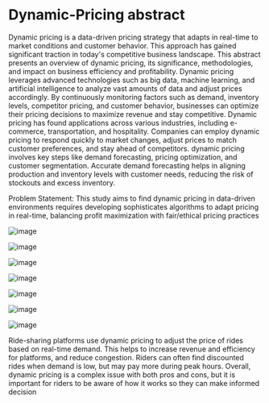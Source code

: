 # Dynamic-Pricing abstract
Dynamic pricing is a data-driven pricing strategy that adapts in real-time to market conditions and customer behavior. This approach has gained significant traction in today's competitive business landscape. This abstract presents an overview of dynamic pricing, its significance, methodologies, and impact on business efficiency and profitability. Dynamic pricing leverages advanced technologies such as big data, machine learning, and artificial intelligence to analyze vast amounts of data and adjust prices accordingly. By continuously monitoring factors such as demand, inventory levels, competitor pricing, and customer behavior, businesses can optimize their pricing decisions to maximize revenue and stay competitive. Dynamic pricing has found applications across various industries, including e-commerce, transportation, and hospitality. Companies can employ dynamic pricing to respond quickly to market changes, adjust prices to match customer preferences, and stay ahead of competitors. dynamic pricing involves key steps like demand forecasting, pricing optimization, and customer segmentation. Accurate demand forecasting helps in aligning production and inventory levels with customer needs, reducing the risk of stockouts and excess inventory.

Problem Statement:
This study aims to find dynamic pricing in data-driven environments requires developing sophisticates algorithms to adapt pricing in real-time, balancing profit maximization with fair/ethical pricing practices

![image](https://github.com/user-attachments/assets/43d528ab-f72b-4385-bf45-58ff544c9e9c)

![image](https://github.com/user-attachments/assets/ff89e347-82db-4abc-b93f-d684fabf183a)

![image](https://github.com/user-attachments/assets/904689e0-096d-45e7-b072-5c21aabe42cc)

![image](https://github.com/user-attachments/assets/c6887b9c-9863-4083-a9ee-60504f0c904d)

![image](https://github.com/user-attachments/assets/94869176-9bd9-4f2f-ae17-e58036bf4237)

![image](https://github.com/user-attachments/assets/3476b9d1-8863-4baa-af1b-682357466c0f)

![image](https://github.com/user-attachments/assets/a393c156-bd71-4cd7-a3ff-5eaeebd04457)

Ride-sharing platforms use dynamic pricing to adjust the price of rides based on real-time demand. This helps to increase revenue and efficiency for platforms, and reduce congestion. Riders can often find discounted rides when demand is low, but may pay more during peak hours. Overall, dynamic pricing is a complex issue with both pros and cons, but it is important for riders to be aware of how it works so they can make informed decision
